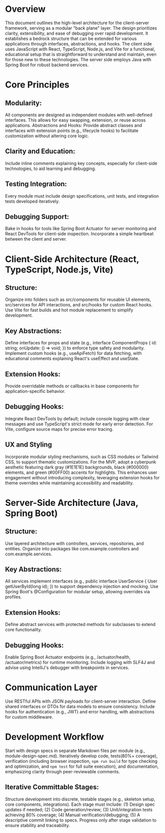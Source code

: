 # Overview
This document outlines the high-level architecture for the client-server framework, serving as a modular "back plane" layer. The design prioritizes clarity, extensibility, and ease of debugging over rapid development. It establishes a bedrock structure that can be extended for various applications through interfaces, abstractions, and hooks. The client side uses JavaScript with React, TypeScript, Node.js, and Vite for a functional, educational setup that is straightforward to understand and maintain, even for those new to these technologies. The server side employs Java with Spring Boot for robust backend services.
# Core Principles

## Modularity: 
All components are designed as independent modules with well-defined interfaces. This allows for easy swapping, extension, or reuse across applications.
Abstractions and Hooks: Provide abstract classes and interfaces with extension points (e.g., lifecycle hooks) to facilitate customization without altering core logic.
## Clarity and Education: 
Include inline comments explaining key concepts, especially for client-side technologies, to aid learning and debugging.
## Testing Integration: 
Every module must include design specifications, unit tests, and integration tests developed iteratively.
## Debugging Support: 
Bake in hooks for tools like Spring Boot Actuator for server monitoring and React DevTools for client-side inspection.
Incorporate a simple heartbeat between the client and server.

# Client-Side Architecture (React, TypeScript, Node.js, Vite)

## Structure: 
Organize into folders such as src/components for reusable UI elements, src/services for API interactions, and src/hooks for custom React hooks. Use Vite for fast builds and hot module replacement to simplify development.

## Key Abstractions:
Define interfaces for props and state (e.g., interface ComponentProps { id: string; onUpdate: () => void; }) to enforce type safety and modularity.
Implement custom hooks (e.g., useApiFetch) for data fetching, with educational comments explaining React's useEffect and useState.
## Extension Hooks: 
Provide overridable methods or callbacks in base components for application-specific behavior.
##  Debugging Hooks: 
Integrate React DevTools by default; include console logging with clear messages and use TypeScript's strict mode for early error detection. For Vite, configure source maps for precise error tracing.
## UX and Styling
Incorporate modular styling mechanisms, such as CSS modules or Tailwind CSS, to 
support thematic customizations. For the MVP, adopt a cyberpunk aesthetic featuring dark gray (#1E1E1E) backgrounds, black (#000000) elements, and green (#00FF00) accents for highlights. This enhances user engagement without introducing complexity, leveraging extension hooks for theme overrides while maintaining accessibility and readability.

# Server-Side Architecture (Java, Spring Boot)

## Structure: 
Use layered architecture with controllers, services, repositories, and entities. Organize into packages like com.example.controllers and com.example.services.
## Key Abstractions:

All services implement interfaces (e.g., public interface UserService { User getUserById(long id); }) to support dependency injection and mocking.
Use Spring Boot's @Configuration for modular setup, allowing overrides via profiles.


## Extension Hooks:
 Define abstract services with protected methods for subclasses to extend core functionality.
## Debugging Hooks: 
Enable Spring Boot Actuator endpoints (e.g., /actuator/health, /actuator/metrics) for runtime monitoring. Include logging with SLF4J and advise using IntelliJ's debugger with breakpoints in services.

# Communication Layer

Use RESTful APIs with JSON payloads for client-server interaction. Define shared interfaces or DTOs for data models to ensure consistency.
Include hooks for authentication (e.g., JWT) and error handling, with abstractions for custom middleware.

# Development Workflow
Start with design specs in separate Markdown files per module (e.g., module-design-spec.md).
Iteratively develop code, tests(80%+ coverage), verification (including browser inspection, `npm run build` for type checking and optimization, and `npm test` for full suite execution), and documentation, emphasizing clarity through peer-reviewable comments.
 

## Iterative Committable Stages: 
Structure development into discrete, testable stages (e.g., skeleton setup, core components, integrations). Each stage must include: (1) Design spec updates if needed; (2) Code generation/review; (3) Unit/integration tests achieving 80% coverage; (4) Manual verification/debugging; (5) A descriptive commit linking to specs. Progress only after stage validation to ensure stability and traceability.